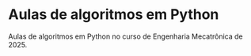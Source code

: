 # Aulas de algoritmos em Python
Aulas de algoritmos em Python no curso de Engenharia Mecatrônica de 2025.
